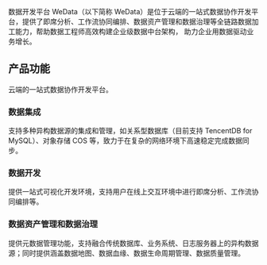 数据开发平台 WeData（以下简称 WeData）是位于云端的一站式数据协作开发平台，提供了即席分析、工作流协同编排、数据资产管理和数据治理等全链路数据加工能力，帮助数据工程师高效构建企业级数据中台架构， 助力企业用数据驱动业务增长。


## 产品功能
云端的一站式数据协作开发平台。

### 数据集成
支持多种异构数据源的集成和管理，如关系型数据库（目前支持 TencentDB for MySQL）、对象存储 COS 等，致力于在复杂的网络环境下高速稳定完成数据同步。

### 数据开发
提供一站式可视化开发环境，支持用户在线上交互环境中进行即席分析、工作流协同编排等。

### 数据资产管理和数据治理
提供元数据管理功能，支持融合传统数据库、业务系统、日志服务器上的异构数据源；同时提供涵盖数据地图、数据血缘、数据生命周期管理、数据质量管理。
